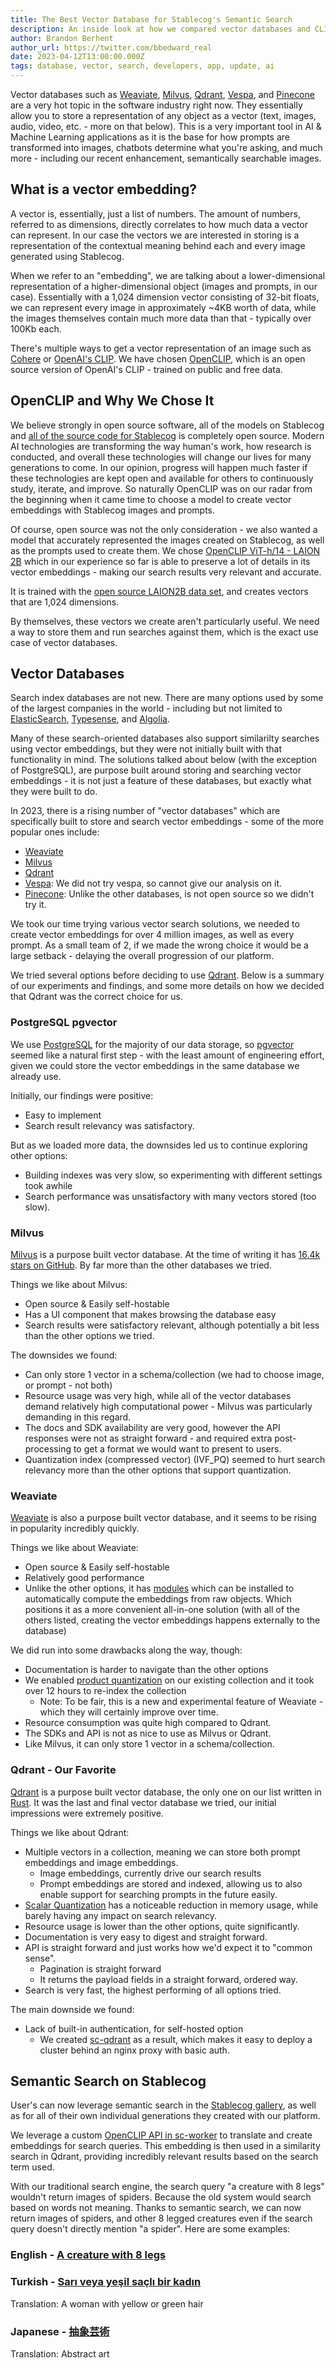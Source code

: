 ```yaml
---
title: The Best Vector Database for Stablecog's Semantic Search
description: An inside look at how we compared vector databases and CLIP models. As well as details about how we implemented semantic, image based search on Stablecog.
author: Brandon Berhent
author_url: https://twitter.com/bbedward_real
date: 2023-04-12T13:00:00.000Z
tags: database, vector, search, developers, app, update, ai
---
```


<script>
  import DocImage from '$components/docs/DocImage.svelte'
</script>

Vector databases such as [Weaviate](https://weaviate.io/), [Milvus](https://milvus.io/), [Qdrant](https://qdrant.tech/), [Vespa](https://vespa.ai/), and [Pinecone](https://www.pinecone.io/) are a very hot topic in the software industry right now. They essentially allow you to store a representation of any object as a vector (text, images, audio, video, etc. - more on that below). This is a very important tool in AI & Machine Learning applications as it is the base for how prompts are transformed into images, chatbots determine what you're asking, and much more - including our recent enhancement, semantically searchable images.

## What is a vector embedding?

<DocImage src="https://ba.stablecog.com/blog/vector-embedding.jpg" width="2400" height="1260" alt="Vector" />

A vector is, essentially, just a list of numbers. The amount of numbers, referred to as dimensions, directly correlates to how much data a vector can represent. In our case the vectors we are interested in storing is a representation of the contextual meaning behind each and every image generated using Stablecog.

When we refer to an "embedding", we are talking about a lower-dimensional representation of a higher-dimensional object (images and prompts, in our case). Essentially with a 1,024 dimension vector consisting of 32-bit floats, we can represent every image in approximately ~4KB worth of data, while the images themselves contain much more data than that - typically over 100Kb each.

There's multiple ways to get a vector representation of an image such as [Cohere](https://cohere.ai/) or [OpenAI's CLIP](https://openai.com/research/clip). We have chosen [OpenCLIP](https://github.com/mlfoundations/open_clip), which is an open source version of OpenAI's CLIP - trained on public and free data.

## OpenCLIP and Why We Chose It

<DocImage src="https://ba.stablecog.com/blog/open_clip_github_repo.jpg" href="https://github.com/mlfoundations/open_clip" width="2560" height="2178" alt="OpenCLIP" />

We believe strongly in open source software, all of the models on Stablecog and [all of the source code for Stablecog](https://github.com/stablecog) is completely open source. Modern AI technologies are transforming the way human's work, how research is conducted, and overall these technologies will change our lives for many generations to come. In our opinion, progress will happen much faster if these technologies are kept open and available for others to continuously study, iterate, and improve. So naturally OpenCLIP was on our radar from the beginning when it came time to choose a model to create vector embeddings with Stablecog images and prompts.

Of course, open source was not the only consideration - we also wanted a model that accurately represented the images created on Stablecog, as well as the prompts used to create them. We chose [OpenCLIP ViT-h/14 - LAION 2B](https://huggingface.co/laion/CLIP-ViT-H-14-laion2B-s32B-b79K) which in our experience so far is able to preserve a lot of details in its vector embeddings - making our search results very relevant and accurate.

It is trained with the [open source LAION2B data set](https://huggingface.co/datasets/laion/laion2B-en), and creates vectors that are 1,024 dimensions.

By themselves, these vectors we create aren't particularly useful. We need a way to store them and run searches against them, which is the exact use case of vector databases.

## Vector Databases

<DocImage src="https://ba.stablecog.com/blog/vector-dbs.jpg" width="2400" height="1260" alt="Vector Databases" />

Search index databases are not new. There are many options used by some of the largest companies in the world - including but not limited to [ElasticSearch](https://www.elastic.co/), [Typesense](https://typesense.org/), and [Algolia](https://www.algolia.com/).

Many of these search-oriented databases also support similarilty searches using vector embeddings, but they were not initially built with that functionality in mind. The solutions talked about below (with the exception of PostgreSQL), are purpose built around storing and searching vector embeddings - it is not just a feature of these databases, but exactly what they were built to do.

In 2023, there is a rising number of "vector databases" which are specifically built to store and search vector embeddings - some of the more popular ones include:

- [Weaviate](https://weaviate.io/)
- [Milvus](https://milvus.io/)
- [Qdrant](https://qdrant.tech/)
- [Vespa](https://vespa.ai/): We did not try vespa, so cannot give our analysis on it.
- [Pinecone](https://www.pinecone.io/): Unlike the other databases, is not open source so we didn't try it.

We took our time trying various vector search solutions, we needed to create vector embeddings for over 4 million images, as well as every prompt. As a small team of 2, if we made the wrong choice it would be a large setback - delaying the overall progression of our platform.

We tried several options before deciding to use [Qdrant](https://qdrant.tech/). Below is a summary of our experiments and findings, and some more details on how we decided that Qdrant was the correct choice for us.

### PostgreSQL pgvector

We use [PostgreSQL](https://www.postgresql.org/) for the majority of our data storage, so [pgvector](https://github.com/pgvector/pgvector) seemed like a natural first step - with the least amount of engineering effort, given we could store the vector embeddings in the same database we already use.

Initially, our findings were positive:

- Easy to implement
- Search result relevancy was satisfactory.

But as we loaded more data, the downsides led us to continue exploring other options:

- Building indexes was very slow, so experimenting with different settings took awhile
- Search performance was unsatisfactory with many vectors stored (too slow).

### Milvus

[Milvus](https://milvus.io/) is a purpose built vector database. At the time of writing it has [16.4k stars on GitHub](https://github.com/milvus-io/milvus). By far more than the other databases we tried.

Things we like about Milvus:

- Open source & Easily self-hostable
- Has a UI component that makes browsing the database easy
- Search results were satisfactory relevant, although potentially a bit less than the other options we tried.

The downsides we found:

- Can only store 1 vector in a schema/collection (we had to choose image, or prompt - not both)
- Resource usage was very high, while all of the vector databases demand relatively high computational power - Milvus was particularly demanding in this regard.
- The docs and SDK availability are very good, however the API responses were not as straight forward - and required extra post-processing to get a format we would want to present to users.
- Quantization index (compressed vector) (IVF_PQ) seemed to hurt search relevancy more than the other options that support quantization.

### Weaviate

[Weaviate](https://weaviate.io/) is also a purpose built vector database, and it seems to be rising in popularity incredibly quickly.

Things we like about Weaviate:

- Open source & Easily self-hostable
- Relatively good performance
- Unlike the other options, it has [modules](https://weaviate.io/developers/weaviate/modules/retriever-vectorizer-modules) which can be installed to automatically compute the embeddings from raw objects. Which positions it as a more convenient all-in-one solution (with all of the others listed, creating the vector embeddings happens externally to the database)

We did run into some drawbacks along the way, though:

- Documentation is harder to navigate than the other options
- We enabled [product quantization](https://weaviate.io/developers/weaviate/concepts/vector-index#hnsw-with-product-quantizationpq) on our existing collection and it took over 12 hours to re-index the collection
  - Note: To be fair, this is a new and experimental feature of Weaviate - which they will certainly improve over time.
- Resource consumption was quite high compared to Qdrant.
- The SDKs and API is not as nice to use as Milvus or Qdrant.
- Like Milvus, it can only store 1 vector in a schema/collection.

### Qdrant - Our Favorite

[Qdrant](https://qdrant.tech/) is a purpose built vector database, the only one on our list written in [Rust](https://www.rust-lang.org/). It was the last and final vector database we tried, our initial impressions were extremely positive.

Things we like about Qdrant:

- Multiple vectors in a collection, meaning we can store both prompt embeddings and image embeddings.
  - Image embeddings, currently drive our search results
  - Prompt embeddings are stored and indexed, allowing us to also enable support for searching prompts in the future easily.
- [Scalar Quantization](https://qdrant.tech/documentation/quantization/) has a noticeable reduction in memory usage, while barely having any impact on search relevancy.
- Resource usage is lower than the other options, quite significantly.
- Documentation is very easy to digest and straight forward.
- API is straight forward and just works how we'd expect it to "common sense".
  - Pagination is straight forward
  - It returns the payload fields in a straight forward, ordered way.
- Search is very fast, the highest performing of all options tried.

The main downside we found:

- Lack of built-in authentication, for self-hosted option
  - We created [sc-qdrant](https://github.com/stablecog/sc-qdrant) as a result, which makes it easy to deploy a cluster behind an nginx proxy with basic auth.

## Semantic Search on Stablecog

User's can now leverage semantic search in the [Stablecog gallery](https://stablecog.com/gallery), as well as for all of their own individual generations they created with our platform.

We leverage a custom [OpenCLIP API in sc-worker](https://github.com/stablecog/sc-worker/tree/master/clipapi) to translate and create embeddings for search queries. This embedding is then used in a similarity search in Qdrant, providing incredibly relevant results based on the search term used.

With our traditional search engine, the search query "a creature with 8 legs" wouldn't return images of spiders. Because the old system would search based on words not meaning. Thanks to semantic search, we can now return images of spiders, and other 8 legged creatures even if the search query doesn't directly mention "a spider". Here are some examples:

### English - [A creature with 8 legs](https://stablecog.com/gallery?q=A+creature+with+8+legs)

<DocImage src="https://ba.stablecog.com/blog/stablecog-gallery-search-a-creature-with-8-legs.jpg" width="2560" height="1800" href="https://stablecog.com/gallery?q=A+creature+with+8+legs" alt="Stablecog Gallery Search: A creature with 8 legs" />

### Turkish - [Sarı veya yeşil saçlı bir kadın](https://stablecog.com/gallery?q=Sarı+veya+yeşil+saçlı+bir+kadın)

Translation: A woman with yellow or green hair

<DocImage src="https://ba.stablecog.com/blog/stablecog-gallery-search-a-woman-with-yellow-or-green-hair.jpg" width="2560" height="1800" href="https://stablecog.com/gallery?q=Sarı+veya+yeşil+saçlı+bir+kadın" alt="Stablecog Gallery Search: A woman with yellow or green hair" />

### Japanese - [抽象芸術](https://stablecog.com/gallery?q=抽象芸術)

Translation: Abstract art

<DocImage src="https://ba.stablecog.com/blog/stablecog-gallery-search-abstract-art.jpg" width="2560" height="1800" href="https://stablecog.com/gallery?q=抽象芸術" alt="Stablecog Gallery Search: Abstract art" />
